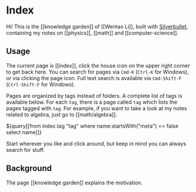 # Index

Hi! This is the [[knowledge garden]] of [[Wentao Li]], built with [Silverbullet](https://silverbullet.md), containing my notes on [[physics]], [[math]] and [[computer-science]].

## Usage

The current page is [[index]], click the house icon on the upper right corner to get back here. You can search for pages via `Cmd-K` (`Ctrl-K` for Windows), or via clicking the page icon. Full text search is available via `Cmd-Shift-F` (`Ctrl-Shift-F` for Windows). 

Pages are organized by tags instead of folders. A complete list of tags is available below. For each `tag`, there is a page called `tag` which lists the pages tagged with `tag`. For example, if you want to take a look at my notes related to algebra, just go to [[math/algebra]].

${query[[from index.tag "tag" where name:startsWith("meta") == false select name]]}

Start wherever you like and click around, but keep in mind you can always search for stuff.

## Background

The page [[knowledge garden]] explains the motivation.